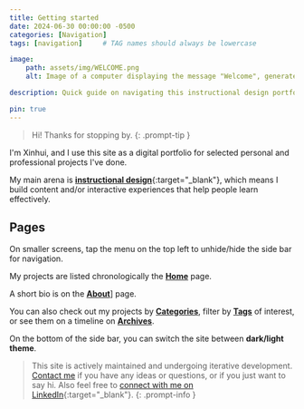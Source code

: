 ```yaml
---
title: Getting started
date: 2024-06-30 00:00:00 -0500
categories: [Navigation]
tags: [navigation]     # TAG names should always be lowercase

image:
    path: assets/img/WELCOME.png
    alt: Image of a computer displaying the message "Welcome", generated by AI and edited by me.

description: Quick guide on navigating this instructional design portfolio site.

pin: true
---
```


> Hi! Thanks for stopping by.
{: .prompt-tip }

I'm Xinhui, and I use this site as a digital portfolio for selected personal and professional projects I've done.

My main arena is [**instructional design**](https://en.wikipedia.org/wiki/Instructional_design){:target="_blank"}, which means I build content and/or interactive experiences that help people learn effectively. 

## Pages

On smaller screens,  tap the menu on the top left to unhide/hide the side bar for navigation.

My projects are listed chronologically the [**Home**](../..) page.

A short bio is on the [**About**](../../about/)] page.

You can also check out my projects by [**Categories**](../../categories/), filter by [**Tags**](../../tags/) of interest, or see them on a timeline on [**Archives**](../../archives).

On the bottom of the side bar, you can switch the site between **dark/light theme**.

> This site is actively maintained and undergoing iterative development. [Contact me](mailto:xinhuixu02@gmail.com) if you have any ideas or questions, or if you just want to say hi. Also feel free to [connect with me on LinkedIn](https://www.linkedin.com/in/xinhuixu02){:target="_blank"}.
{: .prompt-info }


